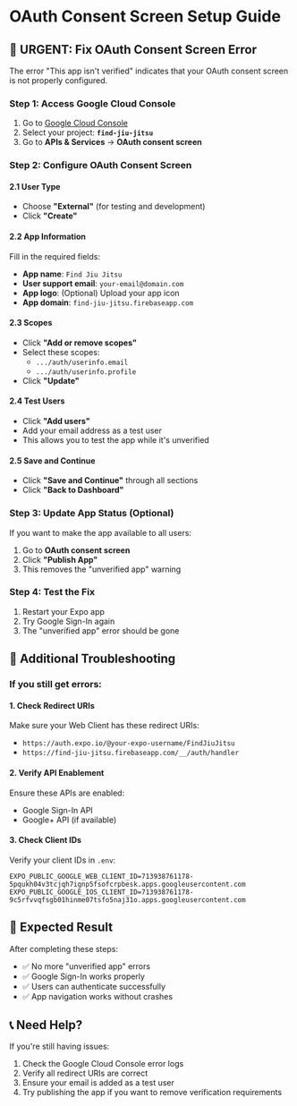 # OAuth Consent Screen Setup Guide

## 🚨 URGENT: Fix OAuth Consent Screen Error

The error "This app isn't verified" indicates that your OAuth consent screen is not properly configured.

### Step 1: Access Google Cloud Console
1. Go to [Google Cloud Console](https://console.cloud.google.com/)
2. Select your project: **`find-jiu-jitsu`**
3. Go to **APIs & Services** → **OAuth consent screen**

### Step 2: Configure OAuth Consent Screen

#### 2.1 User Type
- Choose **"External"** (for testing and development)
- Click **"Create"**

#### 2.2 App Information
Fill in the required fields:
- **App name**: `Find Jiu Jitsu`
- **User support email**: `your-email@domain.com`
- **App logo**: (Optional) Upload your app icon
- **App domain**: `find-jiu-jitsu.firebaseapp.com`

#### 2.3 Scopes
- Click **"Add or remove scopes"**
- Select these scopes:
  - `.../auth/userinfo.email`
  - `.../auth/userinfo.profile`
- Click **"Update"**

#### 2.4 Test Users
- Click **"Add users"**
- Add your email address as a test user
- This allows you to test the app while it's unverified

#### 2.5 Save and Continue
- Click **"Save and Continue"** through all sections
- Click **"Back to Dashboard"**

### Step 3: Update App Status (Optional)
If you want to make the app available to all users:
1. Go to **OAuth consent screen**
2. Click **"Publish App"**
3. This removes the "unverified app" warning

### Step 4: Test the Fix
1. Restart your Expo app
2. Try Google Sign-In again
3. The "unverified app" error should be gone

## 🔧 Additional Troubleshooting

### If you still get errors:

#### 1. Check Redirect URIs
Make sure your Web Client has these redirect URIs:
- `https://auth.expo.io/@your-expo-username/FindJiuJitsu`
- `https://find-jiu-jitsu.firebaseapp.com/__/auth/handler`

#### 2. Verify API Enablement
Ensure these APIs are enabled:
- Google Sign-In API
- Google+ API (if available)

#### 3. Check Client IDs
Verify your client IDs in `.env`:
```env
EXPO_PUBLIC_GOOGLE_WEB_CLIENT_ID=713938761178-5pqukh04v3tcjqh7ignp5fsofcrpbesk.apps.googleusercontent.com
EXPO_PUBLIC_GOOGLE_IOS_CLIENT_ID=713938761178-9c5rfvvqfsgb01hinme07tsfo5naj31o.apps.googleusercontent.com
```

## 🎯 Expected Result
After completing these steps:
- ✅ No more "unverified app" errors
- ✅ Google Sign-In works properly
- ✅ Users can authenticate successfully
- ✅ App navigation works without crashes

## 📞 Need Help?
If you're still having issues:
1. Check the Google Cloud Console error logs
2. Verify all redirect URIs are correct
3. Ensure your email is added as a test user
4. Try publishing the app if you want to remove verification requirements 